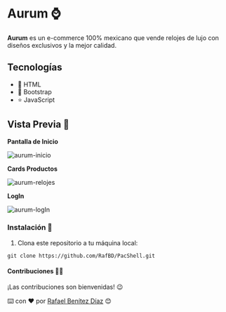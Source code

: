 # Aurum ⌚

**Aurum** es un e-commerce 100% mexicano que vende relojes de lujo con diseños exclusivos y la mejor calidad.

## Tecnologías
* 📙 HTML
* 📘 Bootstrap
* ⭐ JavaScript

## Vista Previa 👀
**Pantalla de Inicio**

![aurum-inicio](https://github.com/RafBD/PacShell/assets/99061161/fb3c949a-b788-4369-b71c-d8ec227f107d)

**Cards Productos**

![aurum-relojes](https://github.com/RafBD/PacShell/assets/99061161/f0cf74bf-b9b2-4928-b3a4-9807ad800b10)

**LogIn**

![aurum-logIn](https://github.com/RafBD/PacShell/assets/99061161/f3ba9e67-eaef-4a01-a5f3-cf227dc2125b)



### Instalación 🔧
1. Clona este repositorio a tu máquina local:

```
git clone https://github.com/RafBD/PacShell.git
```

#### Contribuciones 🙌🏽
¡Las contribuciones son bienvenidas! 😉

⌨️ con ❤️ por [Rafael Benítez Díaz](https://github.com/RafBD) 😊
